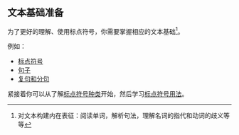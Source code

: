 
## 文本基础准备

为了更好的理解、使用标点符号，你需要掌握相应的文本基础[^1]。

例如：

- [标点符号](../Appendix/glossary.md#标点符号)
- [句子](../Appendix/glossary.md#句子)
- [复句和分句](../Appendix/glossary.md#复句和分句)

紧接着你可以从了解[标点符号种类](../Basics/type-of-punctuation.md)开始，然后学习[标点符号用法](../Basics/meaning-form-usage.md)。



[^1]: 对文本构建内在表征：阅读单词，解析句法，理解名词的指代和动词的歧义等等